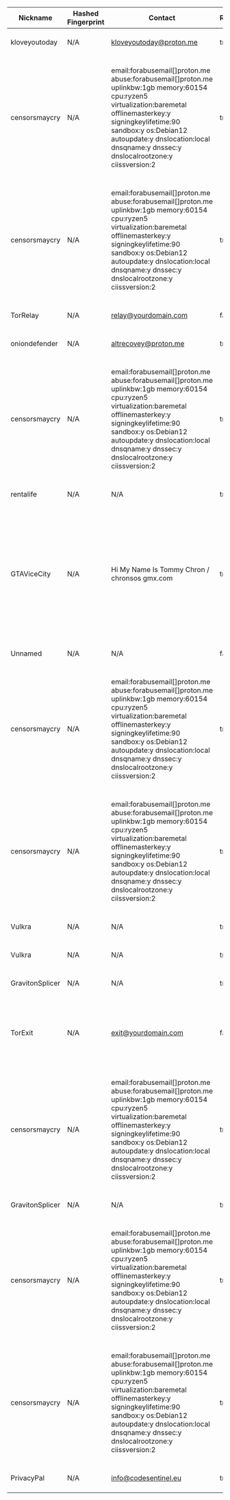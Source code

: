 | Nickname |  Hashed Fingerprint	| Contact | Running | Flags | Last Seen | First Seen | Last Restarted | Advertised Bandwidth | Platform | Version | Version Status | Recommended Version | Verified hostnames | Exit policy |
|---|---|---|---|---|---|---|---|---|---|---|---|---|---|---|
|kloveyoutoday | N/A | kloveyoutoday@proton.me | true | Running, V2Dir, Valid | 2025-07-30 12:00:00 | 2025-07-30 07:00:00 | 2025-07-30 06:33:58 | 0 | Tor 0.4.8.17 on Linux | 0.4.8.17 | recommended | true | ["vmi2727571.contaboserver.net"] | ["reject *:*"]|
|censorsmaycry | N/A | email:forabusemail[]proton.me abuse:forabusemail[]proton.me uplinkbw:1gb memory:60154 cpu:ryzen5 virtualization:baremetal offlinemasterkey:y signingkeylifetime:90 sandbox:y os:Debian12 autoupdate:y dnslocation:local dnsqname:y dnssec:y dnslocalrootzone:y ciissversion:2 | true | Exit, Running, V2Dir, Valid | 2025-07-30 12:00:00 | 2025-07-30 09:00:00 | 2025-07-30 07:53:52 | 0 | Tor 0.4.8.17 on Linux | 0.4.8.17 | recommended | true | ["tor-exit-point.ddnsfree.com"] | ["reject 0.0.0.0/8:*","reject 169.254.0.0/16:*","reject 127.0.0.0/8:*","reject 192.168.0.0/16:*","reject 10.0.0.0/8:*","reject 172.16.0.0/12:*","reject 185.240.242.135:*","accept *:80","accept *:443","accept *:8080","accept *:5222","accept *:5223","accept *:5228","accept *:123","reject *:*"]|
|censorsmaycry | N/A | email:forabusemail[]proton.me abuse:forabusemail[]proton.me uplinkbw:1gb memory:60154 cpu:ryzen5 virtualization:baremetal offlinemasterkey:y signingkeylifetime:90 sandbox:y os:Debian12 autoupdate:y dnslocation:local dnsqname:y dnssec:y dnslocalrootzone:y ciissversion:2 | true | Exit, Running, V2Dir, Valid | 2025-07-30 12:00:00 | 2025-07-30 09:00:00 | 2025-07-30 07:53:53 | 0 | Tor 0.4.8.17 on Linux | 0.4.8.17 | recommended | true | ["tor-exit-point.ddnsfree.com"] | ["reject 0.0.0.0/8:*","reject 169.254.0.0/16:*","reject 127.0.0.0/8:*","reject 192.168.0.0/16:*","reject 10.0.0.0/8:*","reject 172.16.0.0/12:*","reject 185.240.242.135:*","accept *:80","accept *:443","accept *:8080","accept *:5222","accept *:5223","accept *:5228","accept *:123","reject *:*"]|
|TorRelay | N/A | relay@yourdomain.com | false | Running, V2Dir, Valid | 2025-07-30 06:00:00 | 2025-07-30 04:00:00 | 2025-07-30 03:21:37 | 0 | Tor 0.4.8.10 on Linux | 0.4.8.10 | recommended | true | N/A | ["reject *:*"]|
|oniondefender | N/A | altrecovey@proton.me | true | Running, V2Dir, Valid | 2025-07-30 12:00:00 | 2025-07-30 04:00:00 | 2025-07-30 03:33:30 | 0 | Tor 0.4.8.17 on Linux | 0.4.8.17 | recommended | true | ["h219.21.40.69.dynamic.ip.windstream.net"] | ["reject *:*"]|
|censorsmaycry | N/A | email:forabusemail[]proton.me abuse:forabusemail[]proton.me uplinkbw:1gb memory:60154 cpu:ryzen5 virtualization:baremetal offlinemasterkey:y signingkeylifetime:90 sandbox:y os:Debian12 autoupdate:y dnslocation:local dnsqname:y dnssec:y dnslocalrootzone:y ciissversion:2 | true | Exit, Running, V2Dir, Valid | 2025-07-30 12:00:00 | 2025-07-30 09:00:00 | 2025-07-30 07:53:54 | 0 | Tor 0.4.8.17 on Linux | 0.4.8.17 | recommended | true | ["tor-exit-point.ddnsfree.com"] | ["reject 0.0.0.0/8:*","reject 169.254.0.0/16:*","reject 127.0.0.0/8:*","reject 192.168.0.0/16:*","reject 10.0.0.0/8:*","reject 172.16.0.0/12:*","reject 185.240.242.135:*","accept *:80","accept *:443","accept *:8080","accept *:5222","accept *:5223","accept *:5228","accept *:123","reject *:*"]|
|rentalife | N/A | N/A | true | Running, Valid | 2025-07-30 12:00:00 | 2025-07-30 12:00:00 | 2025-07-30 10:51:28 | 31744 | Tor 0.4.8.17 on Linux | 0.4.8.17 | recommended | true | ["193-80-117-213.hdsl.highway.telekom.at"] | ["reject *:*"]|
|GTAViceCity | N/A | Hi My Name Is Tommy Chron / chronsos gmx.com | true | Exit, Running, V2Dir, Valid | 2025-07-30 12:00:00 | 2025-07-30 02:00:00 | 2025-07-30 01:13:48 | 0 | Tor 0.4.8.16 on Linux | 0.4.8.16 | recommended | true | ["193.28.48.77.finalhosting.cz"] | ["reject 0.0.0.0/8:*","reject 169.254.0.0/16:*","reject 127.0.0.0/8:*","reject 192.168.0.0/16:*","reject 10.0.0.0/8:*","reject 172.16.0.0/12:*","reject 77.48.28.193:*","reject *:25","reject *:119","reject *:135-139","reject *:445","reject *:563","reject *:1214","reject *:4661-4666","reject *:6346-6429","reject *:6699","reject *:6881-6999","accept *:*"]|
|Unnamed | N/A | N/A | false | Running, V2Dir, Valid | 2025-07-30 07:00:00 | 2025-07-30 01:00:00 | 2025-07-29 22:35:24 | 0 | Tor 0.4.8.10 on Linux | 0.4.8.10 | recommended | true | ["p5dd5db9d.dip0.t-ipconnect.de"] | ["reject *:*"]|
|censorsmaycry | N/A | email:forabusemail[]proton.me abuse:forabusemail[]proton.me uplinkbw:1gb memory:60154 cpu:ryzen5 virtualization:baremetal offlinemasterkey:y signingkeylifetime:90 sandbox:y os:Debian12 autoupdate:y dnslocation:local dnsqname:y dnssec:y dnslocalrootzone:y ciissversion:2 | true | Exit, Running, V2Dir, Valid | 2025-07-30 12:00:00 | 2025-07-30 09:00:00 | 2025-07-30 07:53:57 | 0 | Tor 0.4.8.17 on Linux | 0.4.8.17 | recommended | true | ["tor-exit-point.ddnsfree.com"] | ["reject 0.0.0.0/8:*","reject 169.254.0.0/16:*","reject 127.0.0.0/8:*","reject 192.168.0.0/16:*","reject 10.0.0.0/8:*","reject 172.16.0.0/12:*","reject 185.240.242.135:*","accept *:80","accept *:443","accept *:8080","accept *:5222","accept *:5223","accept *:5228","accept *:123","reject *:*"]|
|censorsmaycry | N/A | email:forabusemail[]proton.me abuse:forabusemail[]proton.me uplinkbw:1gb memory:60154 cpu:ryzen5 virtualization:baremetal offlinemasterkey:y signingkeylifetime:90 sandbox:y os:Debian12 autoupdate:y dnslocation:local dnsqname:y dnssec:y dnslocalrootzone:y ciissversion:2 | true | Exit, Running, V2Dir, Valid | 2025-07-30 12:00:00 | 2025-07-30 09:00:00 | 2025-07-30 07:53:58 | 0 | Tor 0.4.8.17 on Linux | 0.4.8.17 | recommended | true | ["tor-exit-point.ddnsfree.com"] | ["reject 0.0.0.0/8:*","reject 169.254.0.0/16:*","reject 127.0.0.0/8:*","reject 192.168.0.0/16:*","reject 10.0.0.0/8:*","reject 172.16.0.0/12:*","reject 185.240.242.135:*","accept *:80","accept *:443","accept *:8080","accept *:5222","accept *:5223","accept *:5228","accept *:123","reject *:*"]|
|Vulkra | N/A | N/A | true | Running, V2Dir, Valid | 2025-07-30 12:00:00 | 2025-07-30 07:00:00 | 2025-07-30 06:22:05 | 0 | Tor 0.4.8.17 on Linux | 0.4.8.17 | recommended | true | N/A | ["reject *:*"]|
|Vulkra | N/A | N/A | true | Running, V2Dir, Valid | 2025-07-30 12:00:00 | 2025-07-30 07:00:00 | 2025-07-30 06:22:03 | 0 | Tor 0.4.8.17 on Linux | 0.4.8.17 | recommended | true | N/A | ["reject *:*"]|
|GravitonSplicer | N/A | N/A | true | Running, V2Dir, Valid | 2025-07-30 12:00:00 | 2025-07-30 08:00:00 | 2025-07-30 07:49:24 | 0 | Tor 0.4.8.17 on Linux | 0.4.8.17 | recommended | true | N/A | ["reject *:*"]|
|TorExit | N/A | exit@yourdomain.com | false | Exit, Running, V2Dir, Valid | 2025-07-30 06:00:00 | 2025-07-30 04:00:00 | 2025-07-30 03:24:16 | 0 | Tor 0.4.8.10 on Linux | 0.4.8.10 | recommended | true | N/A | ["reject 0.0.0.0/8:*","reject 169.254.0.0/16:*","reject 127.0.0.0/8:*","reject 192.168.0.0/16:*","reject 10.0.0.0/8:*","reject 172.16.0.0/12:*","reject 154.12.178.87:*","accept *:*"]|
|censorsmaycry | N/A | email:forabusemail[]proton.me abuse:forabusemail[]proton.me uplinkbw:1gb memory:60154 cpu:ryzen5 virtualization:baremetal offlinemasterkey:y signingkeylifetime:90 sandbox:y os:Debian12 autoupdate:y dnslocation:local dnsqname:y dnssec:y dnslocalrootzone:y ciissversion:2 | true | Exit, Running, V2Dir, Valid | 2025-07-30 12:00:00 | 2025-07-30 09:00:00 | 2025-07-30 07:53:56 | 0 | Tor 0.4.8.17 on Linux | 0.4.8.17 | recommended | true | ["tor-exit-point.ddnsfree.com"] | ["reject 0.0.0.0/8:*","reject 169.254.0.0/16:*","reject 127.0.0.0/8:*","reject 192.168.0.0/16:*","reject 10.0.0.0/8:*","reject 172.16.0.0/12:*","reject 185.240.242.135:*","accept *:80","accept *:443","accept *:8080","accept *:5222","accept *:5223","accept *:5228","accept *:123","reject *:*"]|
|GravitonSplicer | N/A | N/A | true | Running, V2Dir, Valid | 2025-07-30 12:00:00 | 2025-07-30 08:00:00 | 2025-07-30 07:49:26 | 0 | Tor 0.4.8.17 on Linux | 0.4.8.17 | recommended | true | N/A | ["reject *:*"]|
|censorsmaycry | N/A | email:forabusemail[]proton.me abuse:forabusemail[]proton.me uplinkbw:1gb memory:60154 cpu:ryzen5 virtualization:baremetal offlinemasterkey:y signingkeylifetime:90 sandbox:y os:Debian12 autoupdate:y dnslocation:local dnsqname:y dnssec:y dnslocalrootzone:y ciissversion:2 | true | Exit, Running, V2Dir, Valid | 2025-07-30 12:00:00 | 2025-07-30 09:00:00 | 2025-07-30 07:54:32 | 0 | Tor 0.4.8.17 on Linux | 0.4.8.17 | recommended | true | ["tor-exit-point.ddnsfree.com"] | ["reject 0.0.0.0/8:*","reject 169.254.0.0/16:*","reject 127.0.0.0/8:*","reject 192.168.0.0/16:*","reject 10.0.0.0/8:*","reject 172.16.0.0/12:*","reject 185.240.242.135:*","accept *:80","accept *:443","accept *:8080","accept *:5222","accept *:5223","accept *:5228","accept *:123","reject *:*"]|
|censorsmaycry | N/A | email:forabusemail[]proton.me abuse:forabusemail[]proton.me uplinkbw:1gb memory:60154 cpu:ryzen5 virtualization:baremetal offlinemasterkey:y signingkeylifetime:90 sandbox:y os:Debian12 autoupdate:y dnslocation:local dnsqname:y dnssec:y dnslocalrootzone:y ciissversion:2 | true | Exit, Running, V2Dir, Valid | 2025-07-30 12:00:00 | 2025-07-30 09:00:00 | 2025-07-30 07:53:55 | 0 | Tor 0.4.8.17 on Linux | 0.4.8.17 | recommended | true | ["tor-exit-point.ddnsfree.com"] | ["reject 0.0.0.0/8:*","reject 169.254.0.0/16:*","reject 127.0.0.0/8:*","reject 192.168.0.0/16:*","reject 10.0.0.0/8:*","reject 172.16.0.0/12:*","reject 185.240.242.135:*","accept *:80","accept *:443","accept *:8080","accept *:5222","accept *:5223","accept *:5228","accept *:123","reject *:*"]|
|PrivacyPal | N/A | info@codesentinel.eu | true | Running, V2Dir, Valid | 2025-07-30 12:00:00 | 2025-07-30 11:00:00 | 2025-07-30 10:00:01 | 630784 | Tor 0.4.8.17 on Linux | 0.4.8.17 | recommended | true | ["static.199.3.27.37.clients.your-server.de"] | ["reject *:*"]|

